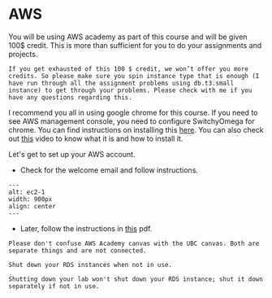 # AWS

You will be using AWS academy as part of this course and will be given 100$ credit. This is more than sufficient for you to do your assignments and projects.

```{Warning}
If you get exhausted of this 100 $ credit, we won’t offer you more credits. So please make sure you spin instance type that is enough (I have run through all the assignment problems using db.t3.small instance) to get through your problems. Please check with me if you have any questions regarding this.
```

I recommend you all in using google chrome for this course. If you need to see AWS management console, you need to configure SwitchyOmega for chrome. You can find instructions on installing this [here](https://docs.aws.amazon.com/emr/latest/ManagementGuide/emr-connect-master-node-proxy.html). You can also check out [this](https://www.youtube.com/watch?v=SZMcTaFzQZs) video to know what it is and how to install it.

Let's get to set up your AWS account.

- Check for the welcome email and follow instructions.

```{figure} img/welcome.png
---
alt: ec2-1
width: 900px
align: center
---
```

- Later, follow the instructions in [this](https://canvas.ubc.ca/files/18576663/download?download_frd=1) pdf.

```{important}
Please don't confuse AWS Academy canvas with the UBC canvas. Both are separate things and are not connected.
```

```{Warning}
Shut down your RDS instances when not in use.
```

```{note}
Shutting down your lab won't shut down your RDS instance; shut it down separately if not in use.
```